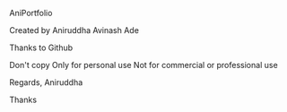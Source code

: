 ﻿AniPortfolio

Created by
Aniruddha Avinash Ade

Thanks to
Github 

Don't copy
Only for personal use
Not for commercial or professional use

Regards,
Aniruddha

Thanks
